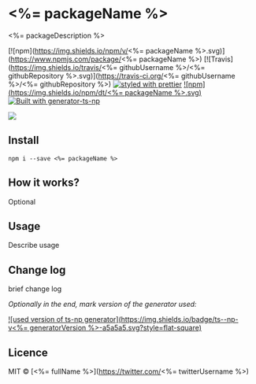 # <%= packageName %>
<%= packageDescription %>

[![npm](https://img.shields.io/npm/v/<%= packageName %>.svg)](https://www.npmjs.com/package/<%= packageName %>)
[![Travis](https://img.shields.io/travis/<%= githubUsername %>/<%= githubRepository %>.svg)](https://travis-ci.org/<%= githubUsername %>/<%= githubRepository %>)
[![styled with prettier](https://img.shields.io/badge/code_style-prettier-ff69b4.svg)](https://github.com/prettier/prettier)
[![npm](https://img.shields.io/npm/dt/<%= packageName %>.svg)]()
[![Built with generator-ts-np](https://img.shields.io/badge/scaffolding-ts_np-2699ad.svg)](https://github.com/vajahath/generator-ts-np)

![](media/cong.jpg)

## Install
```
npm i --save <%= packageName %>
```

## How it works?
Optional

## Usage
Describe usage

## Change log
brief change log


*Optionally in the end, mark version of the generator used:*

[![used version of ts-np generator](https://img.shields.io/badge/ts--np-v<%= generatorVersion %>-a5a5a5.svg?style=flat-square)](https://github.com/vajahath/generator-ts-np)

## Licence
MIT &copy; [<%= fullName %>](https://twitter.com/<%= twitterUsername %>)
